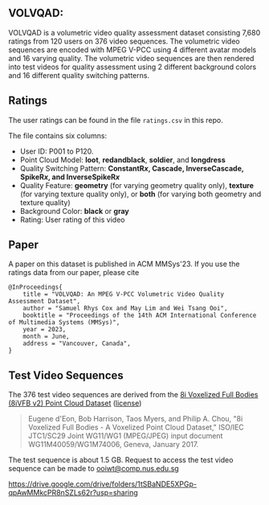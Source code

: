 ## VOLVQAD: 

VOLVQAD is a volumetric video quality assessment dataset consisting 7,680 ratings from 120 users on 376 video sequences. The volumetric video sequences are encoded with MPEG V-PCC using 4 different avatar models and 16 varying quality.  The volumetric video sequences are then rendered into test videos for quality assessment using 2 different background colors and 16 different quality switching patterns.  

## Ratings

The user ratings can be found in the file `ratings.csv` in this repo.

The file contains six columns:

- User ID: P001 to P120.
- Point Cloud Model: **loot**, **redandblack**, **soldier**, and **longdress**
- Quality Switching Pattern: **ConstantR$x$, **Cascade**, **InverseCascade**, **SpikeR$x$**, and InverseSpikeR$x$**
- Quality Feature: **geometry** (for varying geometry quality only), **texture** (for varying texture quality only), or **both** (for varying both geometry and texture quality)
- Background Color: **black** or **gray**
- Rating: User rating of this video

## Paper

A paper on this dataset is published in ACM MMSys'23.  If you use the ratings data from our paper, please cite

```
@InProceedings{
    title = "VOLVQAD: An MPEG V-PCC Volumetric Video Quality Assessment Dataset",
    author = "Samuel Rhys Cox and May Lim and Wei Tsang Ooi",
    booktitle = "Proceedings of the 14th ACM International Conference of Multimedia Systems (MMSys)",
    year = 2023,
    month = June,
    address = "Vancouver, Canada",
}
```

## Test Video Sequences

The 376 test video sequences are derived from the [8i Voxelized Full Bodies (8iVFB v2) Point Cloud Dataset](http://plenodb.jpeg.org/pc/8ilabs/) ([license](http://plenodb.jpeg.org/pc/8ilabs/license.pdf))

> Eugene d'Eon, Bob Harrison, Taos Myers, and Philip A. Chou, "8i Voxelized Full Bodies - A Voxelized Point Cloud Dataset," ISO/IEC JTC1/SC29 Joint WG11/WG1 (MPEG/JPEG) input document WG11M40059/WG1M74006, Geneva, January 2017.

The test sequence is about 1.5 GB.  Request to access the test video sequence can be made to [ooiwt@comp.nus.edu.sg](ooiwt@comp.nus.edu.sg)

https://drive.google.com/drive/folders/1tSBaNDE5XPGp-qpAwMMkcPR8nSZLs62r?usp=sharing
